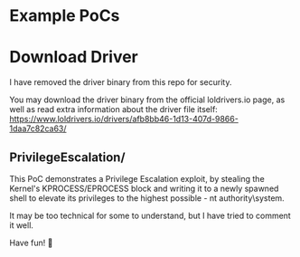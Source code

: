 # Example PoCs

# Download Driver
I have removed the driver binary from this repo for security. 

You may download the driver binary from the official loldrivers.io page, as well as read extra information about the driver file itself:
https://www.loldrivers.io/drivers/afb8bb46-1d13-407d-9866-1daa7c82ca63/

## PrivilegeEscalation/
This PoC demonstrates a Privilege Escalation exploit, by stealing the Kernel's KPROCESS/EPROCESS block and writing it to a newly spawned shell to elevate its privileges to the highest possible - nt authority\system.

It may be too technical for some to understand, but I have tried to comment it well.


Have fun! 💜
